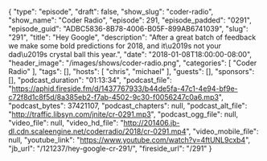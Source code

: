 {
  "type": "episode",
  "draft": false,
  "show_slug": "coder-radio",
  "show_name": "Coder Radio",
  "episode": 291,
  "episode_padded": "0291",
  "episode_guid": "ADBC5836-8B78-4006-B05F-899AB6741039",
  "slug": "291",
  "title": "Hey Google",
  "description": "After a great batch of feedback we make some bold predictions for 2018, and it\u2019s not your dad\u2019s crystal ball this year.",
  "date": "2018-01-08T18:00:00-08:00",
  "header_image": "/images/shows/coder-radio.png",
  "categories": [
    "Coder Radio"
  ],
  "tags": [],
  "hosts": [
    "chris",
    "michael"
  ],
  "guests": [],
  "sponsors": [],
  "podcast_duration": "01:13:34",
  "podcast_file": "https://aphid.fireside.fm/d/1437767933/b44de5fa-47c1-4e94-bf9e-c72f8d1c8f5d/8a385eb2-f7ab-4502-9c30-f0056247c0a6.mp3",
  "podcast_bytes": 37421107,
  "podcast_chapters": null,
  "podcast_alt_file": "http://traffic.libsyn.com/jnite/cr-0291.mp3",
  "podcast_ogg_file": null,
  "video_file": null,
  "video_hd_file": "http://201406.jb-dl.cdn.scaleengine.net/coderradio/2018/cr-0291.mp4",
  "video_mobile_file": null,
  "youtube_link": "https://www.youtube.com/watch?v=4ftUNL9cxb4",
  "jb_url": "/121237/hey-google-cr-291/",
  "fireside_url": "/291"
}

